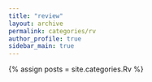 ```yaml
---
title: "review"
layout: archive
permalink: categories/rv
author_profile: true
sidebar_main: true
---
```



{% assign posts = site.categories.Rv %}
